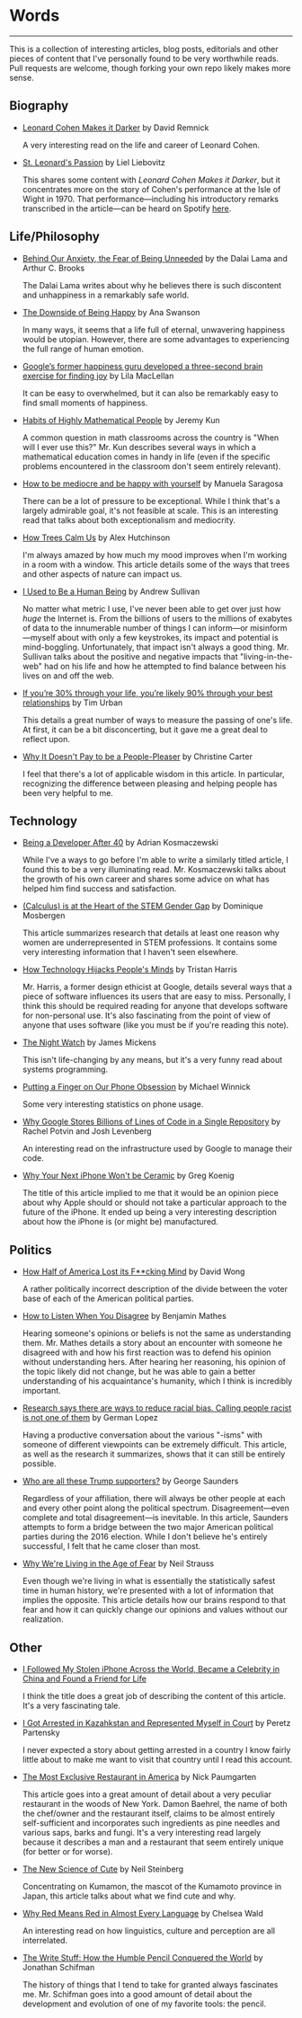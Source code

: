 # Words

---

This is a collection of interesting articles, blog posts, editorials and other
pieces of content that I've personally found to be very worthwhile reads. Pull
requests are welcome, though forking your own repo likely makes more sense.

## Biography

* [Leonard Cohen Makes it
    Darker](http://www.newyorker.com/magazine/2016/10/17/leonard-cohen-makes-it-darker)
    by David Remnick

    A very interesting read on the life and career of Leonard Cohen.

* [St. Leonard's
    Passion](http://www.tabletmag.com/jewish-arts-and-culture/music/89715/leonard)
    by Liel Liebovitz

    This shares some content with *Leonard Cohen Makes it Darker*, but it
    concentrates more on the story of Cohen's performance at the Isle of Wight
    in 1970. That performance—including his introductory remarks transcribed in
    the article—can be heard on Spotify
    [here](https://open.spotify.com/album/30juFhWr8RPtDT75soYnJb).

## Life/Philosophy

* [Behind Our Anxiety, the Fear of Being
    Unneeded](http://www.nytimes.com/2016/11/04/opinion/dalai-lama-behind-our-anxiety-the-fear-of-being-unneeded.html?_r=0)
    by the Dalai Lama and Arthur C. Brooks

    The Dalai Lama writes about why he believes there is such discontent and
    unhappiness in a remarkably safe world.

* [The Downside of Being
    Happy](https://www.washingtonpost.com/news/wonk/wp/2016/07/25/why-happiness-might-be-getting-in-the-way-of-your-artistic-brilliance/)
    by Ana Swanson

    In many ways, it seems that a life full of eternal, unwavering happiness
    would be utopian. However, there are some advantages to experiencing the
    full range of human emotion.

* [Google’s former happiness guru developed a three-second brain exercise for
    finding joy](http://qz.com/818998/googles-former-happiness-guru-developed-a-three-second-brain-exercise-for-finding-joy/)
    by Lila MacLellan

    It can be easy to overwhelmed, but it can also be remarkably easy to find
    small moments of happiness.

* [Habits of Highly Mathematical
    People](https://medium.com/@jeremyjkun/habits-of-highly-mathematical-people-b719df12d15e#.nznvwv7cj)
    by Jeremy Kun

    A common question in math classrooms across the country is "When will I ever
    use this?" Mr. Kun describes several ways in which a mathematical education
    comes in handy in life (even if the specific problems encountered in the
    classroom don't seem entirely relevant).

* [How to be mediocre and be happy with
    yourself](http://www.bbc.com/news/business-37108240) by Manuela Saragosa

    There can be a lot of pressure to be exceptional. While I think that's a
    largely admirable goal, it's not feasible at scale. This is an interesting
    read that talks about both exceptionalism and mediocrity.

* [How Trees Calm
    Us](http://www.newyorker.com/tech/elements/what-is-a-tree-worth) by Alex
    Hutchinson

    I'm always amazed by how much my mood improves when I'm working in a room
    with a window. This article details some of the ways that trees and other
    aspects of nature can impact us.

* [I Used to Be a Human
    Being](http://nymag.com/selectall/2016/09/andrew-sullivan-technology-almost-killed-me.html)
    by Andrew Sullivan

    No matter what metric I use, I've never been able to get over just how
    *huge* the Internet is. From the billions of users to the millions of
    exabytes of data to the innumerable number of things I can inform—or
    misinform—myself about with only a few keystrokes, its impact and
    potential is mind-boggling. Unfortunately, that impact isn't always a good
    thing. Mr. Sullivan talks about the positive and negative impacts that
    "living-in-the-web" had on his life and how he attempted to find balance
    between his lives on and off the web.

* [If you’re 30% through your life, you’re likely 90% through your best
    relationships](http://qz.com/572284/the-tail-end/?utm_source=parVC) by Tim
    Urban

    This details a great number of ways to measure the passing of one's life. At
    first, it can be a bit disconcerting, but it gave me a great deal to reflect
    upon.

* [Why It Doesn't Pay to be a
    People-Pleaser](http://greatergood.berkeley.edu/article/item/why_it_doesnt_pay_to_be_a_people_pleaser)
    by Christine Carter

    I feel that there's a lot of applicable wisdom in this article. In
    particular, recognizing the difference between pleasing and helping people
    has been very helpful to me.

## Technology

* [Being a Developer After
    40](https://medium.freecodecamp.com/being-a-developer-after-40-3c5dd112210c#.ez548ytd9)
    by Adrian Kosmaczewski

    While I've a ways to go before I'm able to write a similarly titled article,
    I found this to be a very illuminating read. Mr. Kosmaczewski talks about
    the growth of his own career and shares some advice on what has helped him
    find success and satisfaction.

* [(Calculus) is at the Heart of the STEM Gender
    Gap](http://www.huffingtonpost.com/entry/calculus-stem-gender-gap_us_57a1b9eee4b0e2e15eb7df83)
    by Dominique Mosbergen

    This article summarizes research that details at least one reason why women
    are underrepresented in STEM professions. It contains some very interesting
    information that I haven't seen elsewhere.

* [How Technology Hijacks People's
    Minds](https://medium.com/swlh/how-technology-hijacks-peoples-minds-from-a-magician-and-google-s-design-ethicist-56d62ef5edf3#.r3d5qvcto)
    by Tristan Harris

    Mr. Harris, a former design ethicist at Google, details several ways that a
    piece of software influences its users that are easy to miss. Personally, I
    think this should be required reading for anyone that develops software for
    non-personal use. It's also fascinating from the point of view of anyone
    that uses software (like you must be if you're reading this note).

* [The Night
    Watch](http://scholar.harvard.edu/files/mickens/files/thenightwatch.pdf) by
    James Mickens

    This isn't life-changing by any means, but it's a very funny read about
    systems programming.

* [Putting a Finger on Our Phone
    Obsession](https://blog.dscout.com/mobile-touches) by Michael Winnick

    Some very interesting statistics on phone usage.

* [Why Google Stores Billions of Lines of Code in a Single
    Repository](http://cacm.acm.org/magazines/2016/7/204032-why-google-stores-billions-of-lines-of-code-in-a-single-repository/fulltext)
    by Rachel Potvin and Josh Levenberg

    An interesting read on the infrastructure used by Google to manage their
    code.

* [Why Your Next iPhone Won't be
    Ceramic](http://atomicdelights.com/blog/why-your-next-iphone-wont-be-ceramic)
    by Greg Koenig

    The title of this article implied to me that it would be an opinion piece
    about why Apple should or should not take a particular approach to the
    future of the iPhone. It ended up being a very interesting description about
    how the iPhone is (or might be) manufactured.

## Politics

* [How Half of America Lost its F**cking
    Mind](http://www.cracked.com/blog/6-reasons-trumps-rise-that-no-one-talks-about/)
    by David Wong

    A rather politically incorrect description of the divide between the voter
    base of each of the American political parties.

* [How to Listen When You
    Disagree](http://urbanconfessional.org/blog/howtodisagree) by Benjamin
    Mathes

    Hearing someone's opinions or beliefs is not the same as understanding them.
    Mr. Mathes details a story about an encounter with someone he disagreed with
    and how his first reaction was to defend his opinion without understanding
    hers. After hearing her reasoning, his opinion of the topic likely did not
    change, but he was able to gain a better understanding of his acquaintance's
    humanity, which I think is incredibly important.
    
* [Research says there are ways to reduce racial bias. Calling people racist is 
    not one of them](http://www.vox.com/identities/2016/11/15/13595508/racism-trump-research-study)
    by German Lopez
    
    Having a productive conversation about the various "-isms" with someone of 
    different viewpoints can be extremely difficult. This article, as well as the
    research it summarizes, shows that it can still be entirely possible.

* [Who are all these Trump
    supporters?](http://www.newyorker.com/magazine/2016/07/11/george-saunders-goes-to-trump-rallies)
    by George Saunders

    Regardless of your affiliation, there will always be other people at each
    and every other point along the political spectrum. Disagreement—even
    complete and total disagreement—is inevitable. In this article, Saunders
    attempts to form a bridge between the two major American political parties
    during the 2016 election. While I don't believe he's entirely successful, I
    felt that he came closer than most.

* [Why We're Living in the Age of
    Fear](http://www.rollingstone.com/politics/features/why-were-living-in-the-age-of-fear-w443554)
    by Neil Strauss

    Even though we're living in what is essentially the statistically safest
    time in human history, we're presented with a lot of information that
    implies the opposite. This article details how our brains respond to that
    fear and how it can quickly change our opinions and values without our
    realization.

## Other

* [I Followed My Stolen iPhone Across the World, Became a Celebrity in China and
    Found a Friend for
    Life](https://www.buzzfeed.com/mjs538/i-followed-my-stolen-iphone-across-the-world-became-a-celebr?utm_term=.yjyAkzOkz#.agDMqO3qO)

    I think the title does a great job of describing the content of this
    article. It's a very fascinating tale.

* [I Got Arrested in Kazahkstan and Represented Myself in
    Court](https://medium.com/art-marketing/i-got-arrested-in-kazakhstan-and-represented-myself-in-court-d3764fb738f1#.od05gh27x)
    by Peretz Partensky

    I never expected a story about getting arrested in a country I know fairly
    little about to make me want to visit that country until I read this
    account.

* [The Most Exclusive Restaurant in
    America](http://www.newyorker.com/magazine/2016/08/29/damon-baehrel-the-most-exclusive-restaurant-in-america?intcid=mod-most-popular)
    by Nick Paumgarten

    This article goes into a great amount of detail about a very peculiar
    restaurant in the woods of New York. Damon Baehrel, the name of both the
    chef/owner and the restaurant itself, claims to be almost entirely
    self-sufficient and incorporates such ingredients as pine needles and
    various saps, barks and fungi. It's a very interesting read largely because
    it describes a man and a restaurant that seem entirely unique (for better or
    for worse).

* [The New Science of
    Cute](https://www.theguardian.com/world/2016/jul/19/kumamon-the-new-science-of-cute)
    by Neil Steinberg

    Concentrating on Kumamon, the mascot of the Kumamoto province in Japan, this
    article talks about what we find cute and why.

* [Why Red Means Red in Almost Every
    Language](http://nautil.us/issue/26/color/why-red-means-red-in-almost-every-language)
    by Chelsea Wald

    An interesting read on how linguistics, culture and perception are all
    interrelated.

* [The Write Stuff: How the Humble Pencil Conquered the
    World](http://www.popularmechanics.com/technology/a21567/history-of-the-pencil/)
    by Jonathan Schifman

    The history of things that I tend to take for granted always fascinates me.
    Mr. Schifman goes into a good amount of detail about the development and
    evolution of one of my favorite tools: the pencil.
